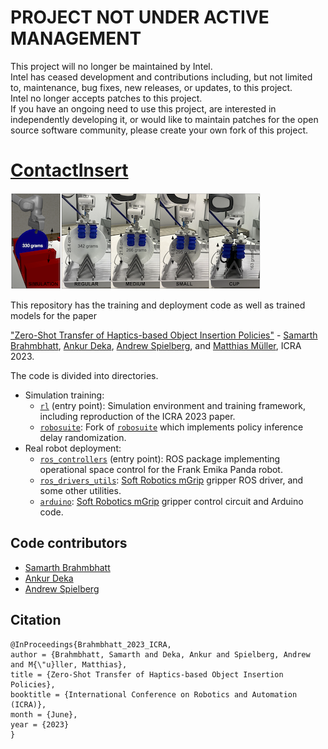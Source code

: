 # PROJECT NOT UNDER ACTIVE MANAGEMENT
This project will no longer be maintained by Intel.  
Intel has ceased development and contributions including, but not limited to, maintenance, bug fixes, new releases, or updates, to this project.  
Intel no longer accepts patches to this project.  
If you have an ongoing need to use this project, are interested in independently developing it, or would like to maintain patches for the open source software community, please create your own fork of this project.  



# [ContactInsert](https://sites.google.com/view/compliant-object-insertion)
![ContactInsert teaser](teaser.png)


This repository has the training and deployment code as well as trained models for the paper

["Zero-Shot Transfer of Haptics-based Object Insertion Policies"](http://arxiv.org/abs/2301.12587) - [Samarth Brahmbhatt](https://samarth-robo.github.io), [Ankur Deka](https://ankur-deka.github.io), [Andrew Spielberg](http://www.andrewspielberg.com), and [Matthias Müller](https://matthias.pw), ICRA 2023.

The code is divided into directories.
- Simulation training:
  - [`rl`](rl) (entry point): Simulation environment and training framework, including reproduction of the ICRA 2023 paper.
  - [`robosuite`](robosuite): Fork of [`robosuite`](https://robosuite.ai) which implements policy inference delay randomization.
- Real robot deployment:
  - [`ros_controllers`](ros_controllers) (entry point): ROS package implementing operational space control for the Frank Emika Panda robot.
  - [`ros_drivers_utils`](ros_drivers_utils): [Soft Robotics mGrip](https://www.softroboticsinc.com/products/mgrip-modular-gripping-solution-for-food-automation/) gripper ROS driver, and some other utilities.
  - [`arduino`](arduino): [Soft Robotics mGrip](https://www.softroboticsinc.com/products/mgrip-modular-gripping-solution-for-food-automation/) gripper control circuit and Arduino code.

## Code contributors
- [Samarth Brahmbhatt](https://samarth-robo.github.io)
- [Ankur Deka](https://ankur-deka.github.io)
- [Andrew Spielberg](http://www.andrewspielberg.com)

## Citation
```
@InProceedings{Brahmbhatt_2023_ICRA,
author = {Brahmbhatt, Samarth and Deka, Ankur and Spielberg, Andrew and M{\"u}ller, Matthias},
title = {Zero-Shot Transfer of Haptics-based Object Insertion Policies},
booktitle = {International Conference on Robotics and Automation (ICRA)},
month = {June},
year = {2023}
}
```
